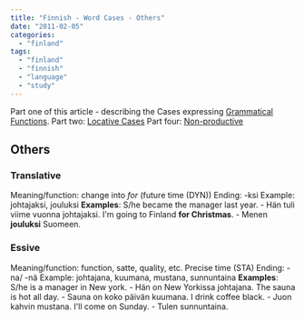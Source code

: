 ```yaml
---
title: "Finnish - Word Cases - Others"
date: "2011-02-05"
categories: 
  - "finland"
tags: 
  - "finland"
  - "finnish"
  - "language"
  - "study"
---
```


Part one of this article - describing the Cases expressing [Grammatical Functions](http://guldmyr.com/blog/finnish-word-cases-grammatical-function "grammatical functions"). Part two: [Locative Cases](http://guldmyr.com/blog/finnish-word-cases-locative-expressing-place "locative cases") Part four: [Non-productive](../finnish-word-cases-non-productive-cases "non-productive")

## Others

### Translative

Meaning/function: change into _for_ (future time (DYN)) Ending: -ksi Example: johtajaksi, jouluksi **Examples**: S/he became the manager last year. - Hän tuli viime vuonna johtajaksi. I'm going to Finland **for Christmas**. - Menen **jouluksi** Suomeen.

### Essive

Meaning/function: function, satte, quality, etc. Precise time (STA) Ending: -na/ -nä Example: johtajana, kuumana, mustana, sunnuntaina **Examples**: S/he is a manager in New york. - Hän on New Yorkissa johtajana. The sauna is hot all day. - Sauna on koko päivän kuumana. I drink coffee black. - Juon kahvin mustana. I'll come on Sunday. - Tulen sunnuntaina.
